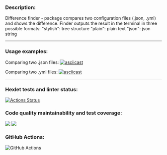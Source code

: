 ### Description:
Difference finder - package compares two configuration files (.json, .yml) and shows the difference.
Finder outputs the result in the terminal in three possible formats:
"stylish": tree structure
"plain": plain text
"json": json string
___
### Usage examples:
Comparing two .json files:
[![asciicast](https://asciinema.org/a/TUraqf9RDY6Ugfia1poqXFQN9.svg)](https://asciinema.org/a/TUraqf9RDY6Ugfia1poqXFQN9)

Comparing two .yml files:
[![asciicast](https://asciinema.org/a/v99v7wjlP0QwId2JaHQgY75Ak.svg)](https://asciinema.org/a/v99v7wjlP0QwId2JaHQgY75Ak)
___
### Hexlet tests and linter status:
[![Actions Status](https://github.com/nikivavlt/frontend-project-46/workflows/hexlet-check/badge.svg)](https://github.com/nikivavlt/frontend-project-46/actions)
### Code quality maintainability and test coverage:
<a href="https://codeclimate.com/github/nikivavlt/frontend-project-46/maintainability"><img src="https://api.codeclimate.com/v1/badges/92692aede1665fc3ccf2/maintainability" /></a>
<a href="https://codeclimate.com/github/nikivavlt/frontend-project-lvl1/test_coverage"><img src="https://api.codeclimate.com/v1/badges/92692aede1665fc3ccf2/test_coverage" /></a>
### GitHub Actions:
![GitHub Actions](https://github.com/nikivavlt/frontend-project-46/actions/workflows/main.yml/badge.svg)